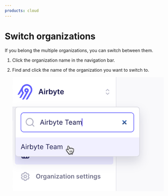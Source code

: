 ```yaml
---
products: cloud
---
```


# Switch organizations

If you belong the multiple organizations, you can switch between them.

1. Click the organization name in the navigation bar.

2. Find and click the name of the organization you want to switch to.

    ![Hovering your mouse cursor over the new organizaton after clicking the button to switch organizatons](../../images/organization-switch.png)

